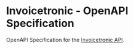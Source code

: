 # Invoicetronic - OpenAPI Specification

OpenAPI Specification for the [Invoicetronic API][1].

[1]: https://invoicetronic.com